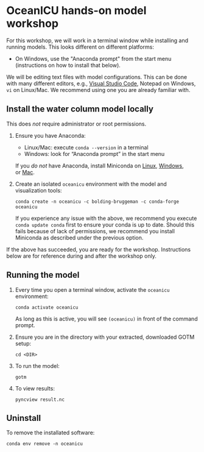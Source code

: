 # OceanICU hands-on model workshop

For this workshop, we will work in a terminal window while installing and running models. This looks different on different platforms:
* On Windows, use the "Anaconda prompt" from the start menu (instructions on how to install that below).

We will be editing text files with model configurations. This can be done with many different editors, e.g., [Visual Studio Code](https://code.visualstudio.com/), Notepad on Windows, `vi` on Linux/Mac. We recommend using one you are already familiar with.

## Install the water column model locally

This does *not* require administrator or root permissions.

1. Ensure you have Anaconda:
   - Linux/Mac: execute `conda --version` in a terminal
   - Windows: look for “Anaconda prompt” in the start menu

   If you *do not* have Anaconda, install Miniconda on [Linux](https://conda.io/projects/conda/en/stable/user-guide/install/linux.html), [Windows](https://conda.io/projects/conda/en/stable/user-guide/install/windows.html), or [Mac](https://conda.io/projects/conda/en/stable/user-guide/install/macos.html).

2. Create an isolated `oceanicu` environment with the model and visualization tools:
    ```
    conda create -n oceanicu -c bolding-bruggeman -c conda-forge oceanicu
    ```
    If you experience any issue with the above, we recommend you execute `conda update conda` first to ensure your conda is up to date.
    Should this fails because of lack of permissions, we recommend you install Miniconda as described under the previous option.


If the above has succeeded, you are ready for the workshop.
Instructions below are for reference during and after the workshop only.

## Running the model

1. Every time you open a terminal window, activate the `oceanicu` environment:
   ```
   conda activate oceanicu
   ```
   As long as this is active, you will see `(oceanicu)` in front of the command prompt.

2. Ensure you are in the directory with your extracted, downloaded GOTM setup:
   ```
   cd <DIR>
   ```

3. To run the model:
   ```
   gotm
   ```

4. To view results:
   ```
   pyncview result.nc
   ```

## Uninstall

To remove the installated software:

```
conda env remove -n oceanicu
```